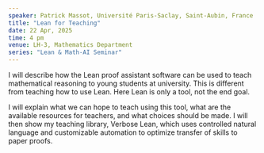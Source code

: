 ```yaml
---
speaker: Patrick Massot, Université Paris-Saclay, Saint-Aubin, France
title: "Lean for Teaching"
date: 22 Apr, 2025
time: 4 pm
venue: LH-3, Mathematics Department
series: "Lean & Math-AI Seminar"
---
```


I will describe how the Lean proof assistant software can be used to teach mathematical reasoning to young students at university. This is different from teaching how to use Lean. Here Lean is only a tool, not the end goal.

I will explain what we can hope to teach using this tool, what are the available resources for teachers, and what choices should be made. I will then show my teaching library, Verbose Lean, which uses controlled natural language and customizable automation to optimize transfer of skills to paper proofs.
